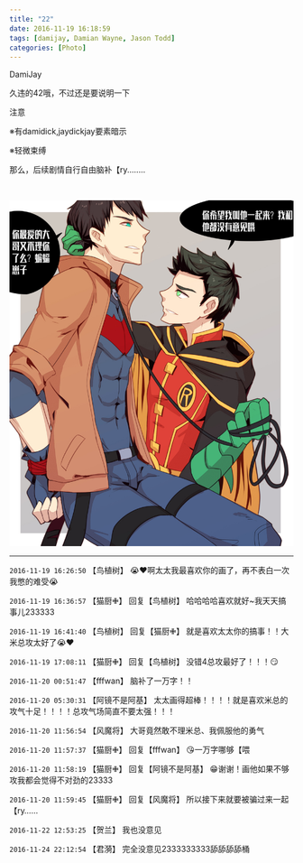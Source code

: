 ```yaml
---
title: "22"
date: 2016-11-19 16:18:59
tags: [damijay, Damian Wayne, Jason Todd]
categories: [Photo]
---
```


<p>DamiJay</p> 
<p>久违的42哦，不过还是要说明一下</p> 
<p>注意</p> 
<p>※有damidick,jaydickjay要素暗示</p> 
<p>※轻微束缚</p> 
<p>那么，后续剧情自行自由脑补【ry........</p> 
<p><br /></p>

![](https://raw.githubusercontent.com/alicewish/meowchain247/master/img_cVZNdzJtQk9JV2RUZ0tDMWRDOEIzWDNIVzZyL1VnWmNOb3ROSDEyZE4yVjlzN01xWitHL3d3PT0.jpg)

---

`2016-11-19 16:26:50` 【鸟植树】 😭♥️啊太太我最喜欢你的画了，再不表白一次我憋的难受😭

`2016-11-19 16:36:57` 【猫厨✙】 回复【鸟植树】 哈哈哈哈喜欢就好~我天天搞事儿233333

`2016-11-19 16:41:40` 【鸟植树】 回复【猫厨✙】 就是喜欢太太你的搞事！！大米总攻太好了😭♥️

`2016-11-19 17:08:11` 【猫厨✙】 回复【鸟植树】 没错4总攻最好了！！！😏

`2016-11-20 00:51:47` 【fffwan】 脑补了一万字！！

`2016-11-20 05:30:31` 【阿镜不是阿基】 太太画得超棒！！！！就是喜欢米总的攻气十足！！！！总攻气场简直不要太强！！！

`2016-11-20 11:56:54` 【风魔将】 大哥竟然敢不理米总、我佩服他的勇气

`2016-11-20 11:57:37` 【猫厨✙】 回复【fffwan】 😘一万字哪够【喂

`2016-11-20 11:58:19` 【猫厨✙】 回复【阿镜不是阿基】 😁谢谢！画他如果不够攻我都会觉得不对劲的23333

`2016-11-20 11:59:45` 【猫厨✙】 回复【风魔将】 所以接下来就要被骗过来一起 【ry……

`2016-11-22 12:53:25` 【贺兰】 我也没意见

`2016-11-24 22:12:54` 【君漪】 完全没意见2333333333舔舔舔舔桶
